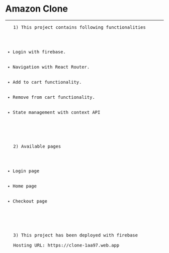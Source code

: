 <h1>Amazon Clone</h1>
<hr>

  <pre>
   1) This project contains following functionalities
   <ul>
      <li>Login with firebase.</li>
      <li>Navigation with React Router.</li>
      <li>Add to cart functionality.</li>
      <li>Remove from cart functionality.</li>
      <li>State management with context API</li>
    </ul>
  </pre>
  
  <pre>
   2) Available pages
   <ul>
      <li>Login page</li>
      <li>Home page</li>
      <li>Checkout page</li>
    </ul>
  </pre>
  
  <pre>
   3) This project has been deployed with firebase 

   Hosting URL: https://clone-1aa97.web.app
      
  </pre>
